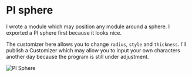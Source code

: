# PI sphere

I wrote a module which may position any module around a sphere. I exported a PI sphere first because it looks nice. 

The customizer here allows you to change `radius`, `style` and `thickness`. I'll publish a Customizer which may allow you to input your own characters another day because the program is still under adjustment.

![PI Sphere](http://thingiverse-production-new.s3.amazonaws.com/renders/18/7e/93/db/32/03eb87bb01c19da9058408d9e9a7b3b6_preview_featured.jpg)